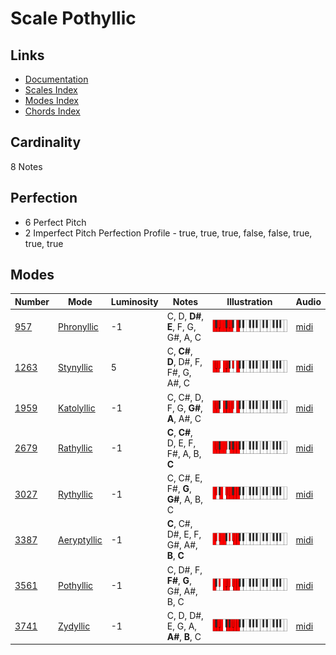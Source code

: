 # Scale Pothyllic

## Links

- [Documentation](README.md)
- [Scales Index](Scales.md)
- [Modes Index](Modes.md)
- [Chords Index](Chords.md)

## Cardinality

8 Notes

## Perfection

- 6 Perfect Pitch
- 2 Imperfect Pitch
Perfection Profile - true, true, true, false, false, true, true, true

## Modes

| Number | Mode | Luminosity | Notes | Illustration | Audio |
|--------|------|------------|-------|--------------|-------|
| [957](https://ianring.com/musictheory/scales/957) | [Phronyllic](ModePhronyllic.md) | -1 | C, D, **D#**, **E**, F, G, G#, A, C | ![CNaturalPhronyllic](ModeCNaturalPhronyllic.png) | [midi](https://github.com/edipermadi/music/blob/main/docs/ModeCNaturalPhronyllic.mid?raw=true) | 
| [1263](https://ianring.com/musictheory/scales/1263) | [Stynyllic](ModeStynyllic.md) | 5 | C, **C#**, **D**, D#, F, F#, G, A#, C | ![CNaturalStynyllic](ModeCNaturalStynyllic.png) | [midi](https://github.com/edipermadi/music/blob/main/docs/ModeCNaturalStynyllic.mid?raw=true) | 
| [1959](https://ianring.com/musictheory/scales/1959) | [Katolyllic](ModeKatolyllic.md) | -1 | C, C#, D, F, G, **G#**, **A**, A#, C | ![CNaturalKatolyllic](ModeCNaturalKatolyllic.png) | [midi](https://github.com/edipermadi/music/blob/main/docs/ModeCNaturalKatolyllic.mid?raw=true) | 
| [2679](https://ianring.com/musictheory/scales/2679) | [Rathyllic](ModeRathyllic.md) | -1 | **C**, **C#**, D, E, F, F#, A, B, **C** | ![CNaturalRathyllic](ModeCNaturalRathyllic.png) | [midi](https://github.com/edipermadi/music/blob/main/docs/ModeCNaturalRathyllic.mid?raw=true) | 
| [3027](https://ianring.com/musictheory/scales/3027) | [Rythyllic](ModeRythyllic.md) | -1 | C, C#, E, F#, **G**, **G#**, A, B, C | ![CNaturalRythyllic](ModeCNaturalRythyllic.png) | [midi](https://github.com/edipermadi/music/blob/main/docs/ModeCNaturalRythyllic.mid?raw=true) | 
| [3387](https://ianring.com/musictheory/scales/3387) | [Aeryptyllic](ModeAeryptyllic.md) | -1 | **C**, C#, D#, E, F, G#, A#, **B**, **C** | ![CNaturalAeryptyllic](ModeCNaturalAeryptyllic.png) | [midi](https://github.com/edipermadi/music/blob/main/docs/ModeCNaturalAeryptyllic.mid?raw=true) | 
| [3561](https://ianring.com/musictheory/scales/3561) | [Pothyllic](ModePothyllic.md) | -1 | C, D#, F, **F#**, **G**, G#, A#, B, C | ![CNaturalPothyllic](ModeCNaturalPothyllic.png) | [midi](https://github.com/edipermadi/music/blob/main/docs/ModeCNaturalPothyllic.mid?raw=true) | 
| [3741](https://ianring.com/musictheory/scales/3741) | [Zydyllic](ModeZydyllic.md) | -1 | C, D, D#, E, G, A, **A#**, **B**, C | ![CNaturalZydyllic](ModeCNaturalZydyllic.png) | [midi](https://github.com/edipermadi/music/blob/main/docs/ModeCNaturalZydyllic.mid?raw=true) | 
